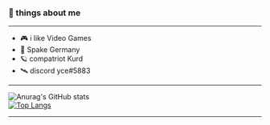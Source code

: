 ### 🌠 things about me
- -------------------
- 🎮 i like Video Games
- 🚀 Spake Germany
- 🪐 compatriot Kurd
- 🛰️ discord yce#5883

- -------------------

![Anurag's GitHub stats](https://github-readme-stats.vercel.app/api?username=y069&show_icons=true&theme=radical)
<br>
[![Top Langs](https://github-readme-stats.vercel.app/api/top-langs/?username=y069&layout=compact&theme=radical)](https://github.com/anuraghazra/github-readme-stats)

- -------------------
